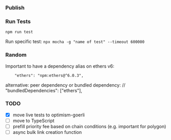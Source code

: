 ### Publish


### Run Tests
```npm run test```

Run specific test: ```npx mocha -g "name of test" --timeout 600000```


### Random
Important to have a dependency alias on ethers v6: 
```
    "ethers": "npm:ethers@^6.0.3",
```

alternative: peer dependency or bundled dependency:
  // "bundledDependencies": ["ethers"],


### TODO
- [x] move live tests to optimism-goerli
- [ ] move to TypeScript
- [ ] prefill priority fee based on chain conditions (e.g. important for polygon)
- [ ] async bulk link creation function
